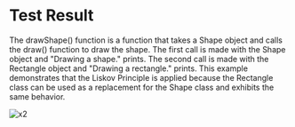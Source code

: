 # Test Result
The drawShape() function is a function that takes a Shape object and calls the draw() function to draw the shape.
The first call is made with the Shape object and "Drawing a shape." prints. The second call is made with the Rectangle object and "Drawing a rectangle." prints. This example demonstrates that the Liskov Principle is applied because the Rectangle class can be used as a replacement for the Shape class and exhibits the same behavior.

![x2](https://user-images.githubusercontent.com/86796541/221057865-662b690a-8dd1-4167-a77d-688c40b1fdf0.png)
